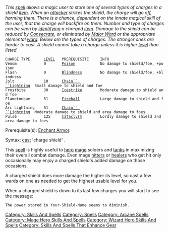 *This [spell](:Category:_Spells "wikilink") allows a magic user to store
one of several types of charges in a shield
[item](:Category:_Objects "wikilink"). When an
[attacker](:Category:_Mobs "wikilink") strikes the shield, the charge
will go off, harming them. There is a chance, dependent on the innate
magical skill of the user, that the charge will backfire on them. Number
and type of charges can be seen by [identifying](Identify "wikilink") a
charged [item](:Category:_Objects "wikilink"). Damage to the shield can
be reduced by [Consecrate](Consecrate "wikilink"), or eliminated by
[Major Ward](Major_Ward "wikilink") or the appropriate elemental
[ward](Ward "wikilink"). Below are the types of charges. The stronger
ones are harder to cast. A shield cannot take a charge unless it is
higher [level](Object_Level "wikilink") than listed.*

`CHARGE TYPE      `[`LEVEL`](Level "wikilink")`   PREREQUISITE     INFO`  
`Venom            0       `[`Poison`](Poison_(spell) "wikilink")`           No damage to shield/foe, +poison`  
`Flash            0       `[`Blindness`](Blindness "wikilink")`        No damage to shield/foe, +blindness`  
`Jolt             10      `[`Chain`` ``Lightning`](Chain_Lightning "wikilink")`  Small damage to shield and foe`  
`Frostbite        30      `[`Icestrike`](Icestrike "wikilink")`        Moderate damage to shield and foe`  
`Flametongue      51      `[`Fireball`](Fireball "wikilink")`         Large damage to shield and foe`  
`Arc Lightning    51      `[`Chain`` ``Lightning`](Chain_Lightning "wikilink")`  Moderate damage to shield and area damage to foes`  
`Pulse            125     `[`Cataclysm`](Cataclysm "wikilink")`        Lordly damage to shield and area damage to foes`

Prerequisite(s): [Enchant Armor](Enchant_Armor "wikilink").

Syntax: [cast](Cast "wikilink") 'charge shield' <shield> <charge type>.

This [spell](:Category:_Spells "wikilink") is highly useful to
[hero](:Category:_Hero "wikilink") [mage](:Category:_Mages "wikilink")
soloers and [tanks](Tanks "wikilink") in maximizing their overall combat
damage. Even mage [hitters](Hitters "wikilink") or
[healers](Healers "wikilink") who get hit only occasionally may enjoy a
charged shield's added damage on those occasions.

A charged shield does more damage the higher its level, so cast a few
wards on one as needed to get the highest usable level for you.

When a charged shield is down to its last few charges you will start to
see the message:

`The power stored in Your-Shield-Name seems to diminish.`

[Category: Skills And Spells](Category:_Skills_And_Spells "wikilink")
[Category: Spells](Category:_Spells "wikilink") [Category: Arcane
Spells](Category:_Arcane_Spells "wikilink") [Category: Mage Hero Skills
And Spells](Category:_Mage_Hero_Skills_And_Spells "wikilink") [Category:
Wizard Hero Skills And
Spells](Category:_Wizard_Hero_Skills_And_Spells "wikilink") [Category:
Skills And Spells That Enhance
Gear](Category:_Skills_And_Spells_That_Enhance_Gear "wikilink")
